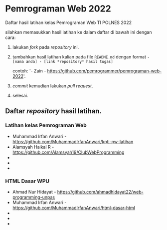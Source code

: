 # Pemrograman Web 2022
Daftar hasil latihan kelas Pemrograman Web TI POLNES 2022

silahkan memasukkan hasil latihan ke dalam daftar di bawah ini dengan cara:
1. lakukan *fork* pada *repository* ini.
2. tambahkan hasil latihan kalian pada file `README.md` dengan format `- [nama anda] - [link *repository* hasil tugas]`

    contoh: '- Zain - https://github.com/pemrogrammer/pemrograman-web-2022'.
  
3. *commit* kemudian lakukan *pull request*.
4. selesai.

## Daftar *repository* hasil latihan.

### Latihan kelas Pemrograman Web
- Muhammad Irfan Anwari - https://github.com/MuhammadIrfanAnwari/kpti-pw-latihan
- Alamsyah Haikal R - https://github.com/Alamsyah19/ClubWebProgramming
-
-
-

### HTML Dasar WPU
- Ahmad Nur Hidayat - https://github.com/ahmadhidayat22/web-programming-unpas
- Muhammad Irfan Anwari - https://github.com/MuhammadIrfanAnwari/html-dasar-html
-
-
-


